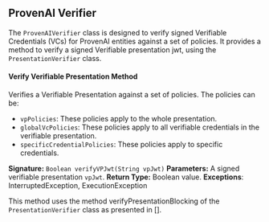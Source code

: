 ## ProvenAI Verifier
The `ProvenAIVerifier` class is designed to verify signed Verifiable Credentials (VCs) for ProvenAI entities against a set of policies. It provides a method to verify a signed Verifiable presentation jwt, using the `PresentationVerifier` class.

#### Verify Verifiable Presentation Method
Verifies a Verifiable Presentation against a set of policies. The policies can be:
- `vpPolicies`: These policies apply to the whole presentation.
- `globalVcPolicies`: These policies apply to all verifiable credentials in the verifiable presentation.
- `specificCredentialPolicies`: These policies apply to specific credentials.

**Signature:** `Boolean verifyVPJwt(String vpJwt)`
**Parameters:** A signed verifiable presentation `vpJwt`.
**Return Type:** Boolean value.
**Exceptions**: InterruptedException, ExecutionException

This method uses the method verifyPresentationBlocking of the `PresentationVerifier` class as presented in [].